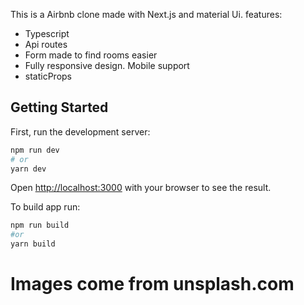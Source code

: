 This is a Airbnb clone made with Next.js and material Ui. features:

- Typescript
- Api routes
- Form made to find rooms easier
- Fully responsive design. Mobile support
- staticProps

## Getting Started

First, run the development server:

```bash
npm run dev
# or
yarn dev
```

Open [http://localhost:3000](http://localhost:3000) with your browser to see the result.

To build app run:

```bash
npm run build
#or
yarn build
```

# Images come from unsplash.com
